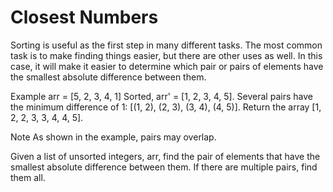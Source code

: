 # Closest Numbers
Sorting is useful as the first step in many different tasks. The most common task is to make finding things easier, but there are other uses as well. In this case, it will make it easier to determine which pair or pairs of elements have the smallest absolute difference between them.

Example
arr = [5, 2, 3, 4, 1]
Sorted, arr' = [1, 2, 3, 4, 5]. Several pairs have the minimum difference of 1: [(1, 2), (2, 3), (3, 4), (4, 5)]. Return the array [1, 2, 2, 3, 3, 4, 4, 5].

Note
As shown in the example, pairs may overlap.

Given a list of unsorted integers, arr, find the pair of elements that have the smallest absolute difference between them. If there are multiple pairs, find them all.